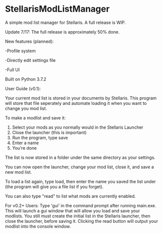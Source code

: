 # StellarisModListManager
A simple mod list manager for Stellaris. A full release is WIP.

Update 7/17:
The full release is approximately 50% done.

New features (planned):

-Profile system

-Directly edit settings file

-Full UI

Built on Python 3.7.2

User Guide (v0.1):

Your current mod list is stored in your documents by Stellaris. This program will store that file seperately and automate loading it when you want to change you mod list.

To make a modlist and save it:
1. Select your mods as you normally would in the Stellaris Launcher
2. Close the launcher (this is important)
3. Run the program, type save
4. Enter a name
5. You're done

The list is now stored in a folder under the same directory as your settings.

You can now open the launcher, change your mod list, close it, and save a new mod list.

To load a list again, type load, then enter the name you saved the list under (the program will give you a file list if you forget).

You can also type "read" to list what mods are currently enabled.

For v0.2+ Users:
Type 'gui' in the command prompt after running main.exe. This will launch a gui window that will allow you load and save your modlists.
You still must create the initial list in the Stellaris launcher, then close the launcher, before saving it.
Clicking the read button will output your modlist into the console window.
